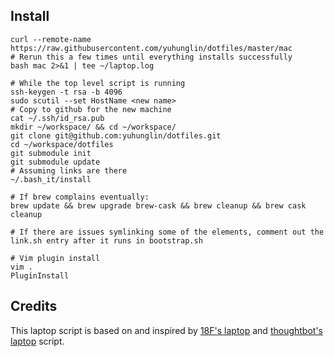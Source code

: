 ## Install
```
curl --remote-name https://raw.githubusercontent.com/yuhunglin/dotfiles/master/mac
# Rerun this a few times until everything installs successfully
bash mac 2>&1 | tee ~/laptop.log

# While the top level script is running
ssh-keygen -t rsa -b 4096
sudo scutil --set HostName <new name>
# Copy to github for the new machine
cat ~/.ssh/id_rsa.pub
mkdir ~/workspace/ && cd ~/workspace/
git clone git@github.com:yuhunglin/dotfiles.git
cd ~/workspace/dotfiles
git submodule init
git submodule update
# Assuming links are there
~/.bash_it/install

# If brew complains eventually:
brew update && brew upgrade brew-cask && brew cleanup && brew cask cleanup

# If there are issues symlinking some of the elements, comment out the link.sh entry after it runs in bootstrap.sh

# Vim plugin install
vim .
PluginInstall

```

## Credits
This laptop script is based on and inspired by [18F's laptop](https://github.com/18F/laptop) and [thoughtbot's laptop](https://github.com/thoughtbot/laptop) script.
